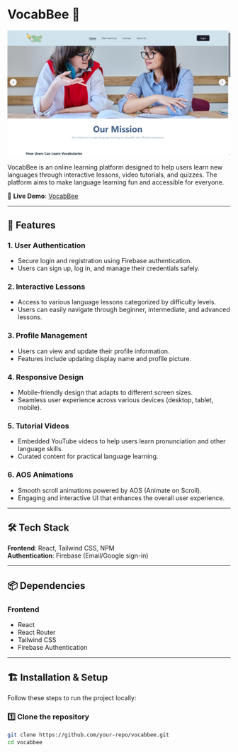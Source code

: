 # VocabBee 🚀



![image alt](https://github.com/red-one12/vocab-bee/blob/6d250d06edd31a04d641fd4bb78a2c81479bae27/Screenshot%20(10).png)


VocabBee is an online learning platform designed to help users learn new languages through interactive lessons, video tutorials, and quizzes. The platform aims to make language learning fun and accessible for everyone.

🔗 **Live Demo**: [VocabBee](https://vocab-bee.netlify.app/)

---

## 📌 Features

### 1. **User Authentication**
- Secure login and registration using Firebase authentication.
- Users can sign up, log in, and manage their credentials safely.

### 2. **Interactive Lessons**
- Access to various language lessons categorized by difficulty levels.
- Users can easily navigate through beginner, intermediate, and advanced lessons.

### 3. **Profile Management**
- Users can view and update their profile information.
- Features include updating display name and profile picture.

### 4. **Responsive Design**
- Mobile-friendly design that adapts to different screen sizes.
- Seamless user experience across various devices (desktop, tablet, mobile).

### 5. **Tutorial Videos**
- Embedded YouTube videos to help users learn pronunciation and other language skills.
- Curated content for practical language learning.

### 6. **AOS Animations**
- Smooth scroll animations powered by AOS (Animate on Scroll).
- Engaging and interactive UI that enhances the overall user experience.

---

## 🛠 Tech Stack

**Frontend**: React, Tailwind CSS, NPM  
**Authentication**: Firebase (Email/Google sign-in)  

---

## 📦 Dependencies

### **Frontend**
- React
- React Router
- Tailwind CSS
- Firebase Authentication

---

## 🏗 Installation & Setup

Follow these steps to run the project locally:

### 1️⃣ Clone the repository
```sh
git clone https://github.com/your-repo/vocabbee.git
cd vocabbee

